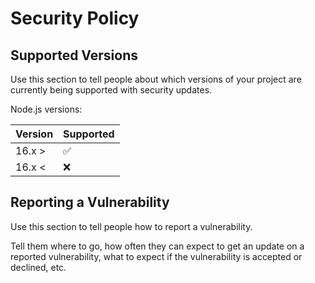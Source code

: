 # Security Policy

## Supported Versions

Use this section to tell people about which versions of your project are
currently being supported with security updates.

Node.js versions:

| Version | Supported          |
| ------- | ------------------ |
| 16.x >  | :white_check_mark: |
| 16.x <  | :x:                |

## Reporting a Vulnerability

Use this section to tell people how to report a vulnerability.

Tell them where to go, how often they can expect to get an update on a
reported vulnerability, what to expect if the vulnerability is accepted or
declined, etc.
